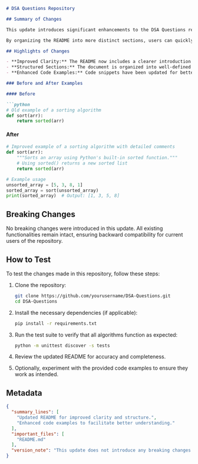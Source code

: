 ```markdown
# DSA Questions Repository

## Summary of Changes

This update introduces significant enhancements to the DSA Questions repository, focusing on improving the overall structure and clarity of the README file. The new documentation provides a clearer overview of the project, making it easier for contributors and users to navigate and understand the purpose and functionality of the codebase. Additionally, we have refined the examples provided to better illustrate the use of various data structure algorithms and their applications.

By organizing the README into more distinct sections, users can quickly find relevant information, such as installation instructions, usage examples, and contribution guidelines. This improved layout not only enhances the user experience but also encourages more developers to engage with the project and contribute their own solutions to the data structure and algorithm challenges presented.

## Highlights of Changes

- **Improved Clarity:** The README now includes a clearer introduction and detailed explanations of the project's purpose and scope.
- **Structured Sections:** The document is organized into well-defined sections, including Installation, Usage, and Contribution Guidelines.
- **Enhanced Code Examples:** Code snippets have been updated for better readability and relevance, showcasing both before and after scenarios of algorithm implementations.

### Before and After Examples

#### Before

```python
# Old example of a sorting algorithm
def sort(arr):
    return sorted(arr)
```

#### After

```python
# Improved example of a sorting algorithm with detailed comments
def sort(arr):
    """Sorts an array using Python's built-in sorted function."""
    # Using sorted() returns a new sorted list
    return sorted(arr)

# Example usage
unsorted_array = [5, 3, 8, 1]
sorted_array = sort(unsorted_array)
print(sorted_array)  # Output: [1, 3, 5, 8]
```

## Breaking Changes

No breaking changes were introduced in this update. All existing functionalities remain intact, ensuring backward compatibility for current users of the repository.

## How to Test

To test the changes made in this repository, follow these steps:

1. Clone the repository:
   ```bash
   git clone https://github.com/yourusername/DSA-Questions.git
   cd DSA-Questions
   ```

2. Install the necessary dependencies (if applicable):
   ```bash
   pip install -r requirements.txt
   ```

3. Run the test suite to verify that all algorithms function as expected:
   ```bash
   python -m unittest discover -s tests
   ```

4. Review the updated README for accuracy and completeness.

5. Optionally, experiment with the provided code examples to ensure they work as intended.

## Metadata

```json
{
  "summary_lines": [
    "Updated README for improved clarity and structure.",
    "Enhanced code examples to facilitate better understanding."
  ],
  "important_files": [
    "README.md"
  ],
  "version_note": "This update does not introduce any breaking changes and maintains backward compatibility."
}
```
```